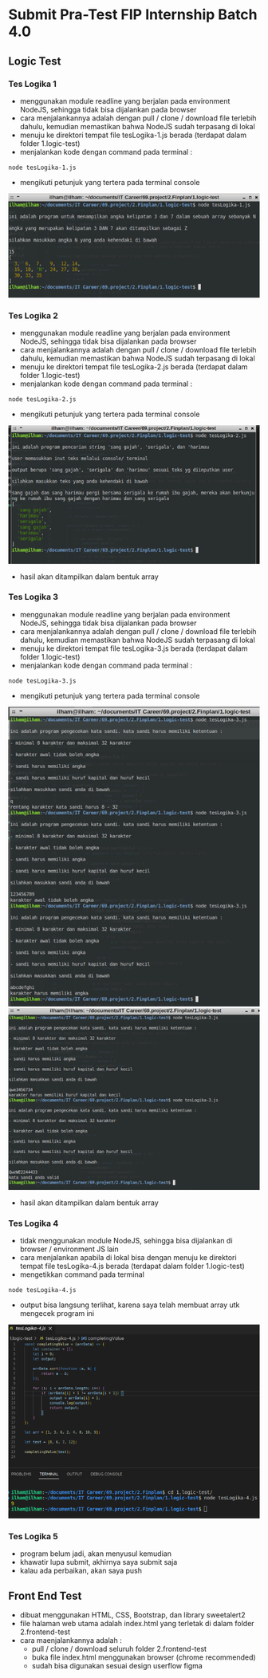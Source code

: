 # Submit Pra-Test FIP Internship Batch 4.0

## Logic Test

### Tes Logika 1

-   menggunakan module readline yang berjalan pada environment NodeJS, sehingga tidak bisa dijalankan pada browser
-   cara menjalankannya adalah dengan pull / clone / download file terlebih dahulu, kemudian memastikan bahwa NodeJS sudah terpasang di lokal
-   menuju ke direktori tempat file tesLogika-1.js berada (terdapat dalam folder 1.logic-test)
-   menjalankan kode dengan command pada terminal :

```
node tesLogika-1.js
```

-   mengikuti petunjuk yang tertera pada terminal console

![output-tes-logika-1](./assets-README.md/1.tes-logika-1.png "output-tes-logika-1")

### Tes Logika 2

-   menggunakan module readline yang berjalan pada environment NodeJS, sehingga tidak bisa dijalankan pada browser
-   cara menjalankannya adalah dengan pull / clone / download file terlebih dahulu, kemudian memastikan bahwa NodeJS sudah terpasang di lokal
-   menuju ke direktori tempat file tesLogika-2.js berada (terdapat dalam folder 1.logic-test)
-   menjalankan kode dengan command pada terminal :

```
node tesLogika-2.js
```

-   mengikuti petunjuk yang tertera pada terminal console

![output-tes-logika-2](./assets-README.md/2.tes-logika-2.png "output-tes-logika-2")

-   hasil akan ditampilkan dalam bentuk array

### Tes Logika 3

-   menggunakan module readline yang berjalan pada environment NodeJS, sehingga tidak bisa dijalankan pada browser
-   cara menjalankannya adalah dengan pull / clone / download file terlebih dahulu, kemudian memastikan bahwa NodeJS sudah terpasang di lokal
-   menuju ke direktori tempat file tesLogika-3.js berada (terdapat dalam folder 1.logic-test)
-   menjalankan kode dengan command pada terminal :

```
node tesLogika-3.js
```

-   mengikuti petunjuk yang tertera pada terminal console

![output-tes-logika-3](<./assets-README.md/3.tes-logika-3(1).png> "output-tes-logika-3")
![output-tes-logika-3](<./assets-README.md/3.tes-logika-3(2).png> "output-tes-logika-3")

-   hasil akan ditampilkan dalam bentuk array

### Tes Logika 4

-   tidak menggunakan module NodeJS, sehingga bisa dijalankan di browser / environment JS lain
-   cara menjalankan apabila di lokal bisa dengan menuju ke direktori tempat file tesLogika-4.js berada (terdapat dalam folder 1.logic-test)
-   mengetikkan command pada terminal

```
node tesLogika-4.js
```

-   output bisa langsung terlihat, karena saya telah membuat array utk mengecek program ini

![output-tes-logika-4](./assets-README.md/4.tes-logika-4.png "output-tes-logika-4")

### Tes Logika 5

-   program belum jadi, akan menyusul kemudian
-   khawatir lupa submit, akhirnya saya submit saja
-   kalau ada perbaikan, akan saya push

## Front End Test

-   dibuat menggunakan HTML, CSS, Bootstrap, dan library sweetalert2
-   file halaman web utama adalah index.html yang terletak di dalam folder 2.frontend-test
-   cara maenjalankannya adalah :
    -   pull / clone / download seluruh folder 2.frontend-test
    -   buka file index.html menggunakan browser (chrome recommended)
    -   sudah bisa digunakan sesuai design userflow figma
